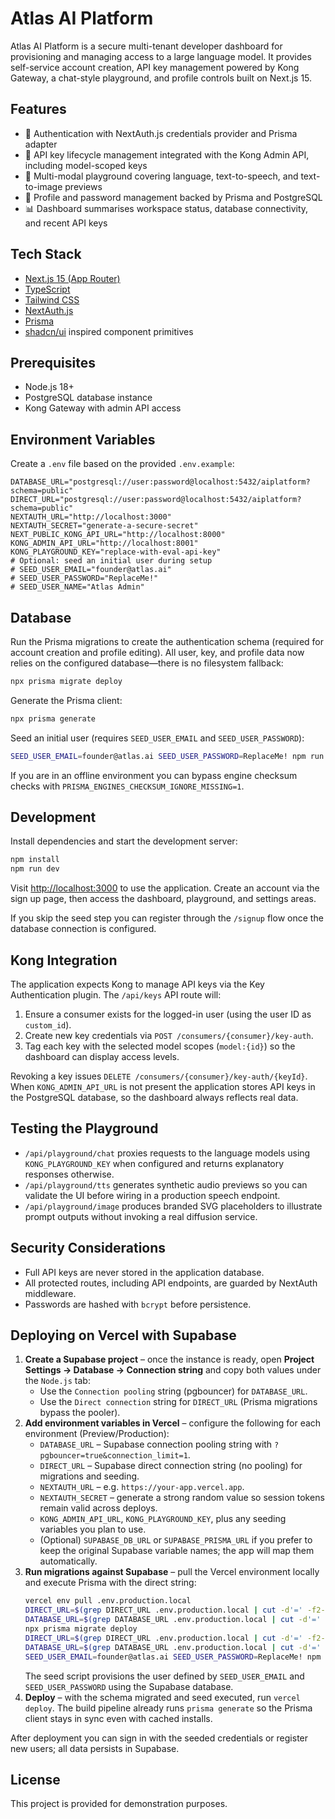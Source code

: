 # Atlas AI Platform

Atlas AI Platform is a secure multi-tenant developer dashboard for provisioning and managing access to a large language model. It provides self-service account creation, API key management powered by Kong Gateway, a chat-style playground, and profile controls built on Next.js 15.

## Features

- 🔐 Authentication with NextAuth.js credentials provider and Prisma adapter
- 🔑 API key lifecycle management integrated with the Kong Admin API, including model-scoped keys
- 💬 Multi-modal playground covering language, text-to-speech, and text-to-image previews
- 👤 Profile and password management backed by Prisma and PostgreSQL
- 📊 Dashboard summarises workspace status, database connectivity, and recent API keys

## Tech Stack

- [Next.js 15 (App Router)](https://nextjs.org)
- [TypeScript](https://www.typescriptlang.org/)
- [Tailwind CSS](https://tailwindcss.com/)
- [NextAuth.js](https://next-auth.js.org/)
- [Prisma](https://www.prisma.io/)
- [shadcn/ui](https://ui.shadcn.com/) inspired component primitives

## Prerequisites

- Node.js 18+
- PostgreSQL database instance
- Kong Gateway with admin API access

## Environment Variables

Create a `.env` file based on the provided `.env.example`:

```env
DATABASE_URL="postgresql://user:password@localhost:5432/aiplatform?schema=public"
DIRECT_URL="postgresql://user:password@localhost:5432/aiplatform?schema=public"
NEXTAUTH_URL="http://localhost:3000"
NEXTAUTH_SECRET="generate-a-secure-secret"
NEXT_PUBLIC_KONG_API_URL="http://localhost:8000"
KONG_ADMIN_API_URL="http://localhost:8001"
KONG_PLAYGROUND_KEY="replace-with-eval-api-key"
# Optional: seed an initial user during setup
# SEED_USER_EMAIL="founder@atlas.ai"
# SEED_USER_PASSWORD="ReplaceMe!"
# SEED_USER_NAME="Atlas Admin"
```

## Database

Run the Prisma migrations to create the authentication schema (required for account creation and profile editing). All user, key, and profile data now relies on the configured database—there is no filesystem fallback:

```bash
npx prisma migrate deploy
```

Generate the Prisma client:

```bash
npx prisma generate
```

Seed an initial user (requires `SEED_USER_EMAIL` and `SEED_USER_PASSWORD`):

```bash
SEED_USER_EMAIL=founder@atlas.ai SEED_USER_PASSWORD=ReplaceMe! npm run db:seed
```

If you are in an offline environment you can bypass engine checksum checks with `PRISMA_ENGINES_CHECKSUM_IGNORE_MISSING=1`.

## Development

Install dependencies and start the development server:

```bash
npm install
npm run dev
```

Visit [http://localhost:3000](http://localhost:3000) to use the application. Create an account via the sign up page, then access the dashboard, playground, and settings areas.

If you skip the seed step you can register through the `/signup` flow once the database connection is configured.

## Kong Integration

The application expects Kong to manage API keys via the Key Authentication plugin. The `/api/keys` API route will:

1. Ensure a consumer exists for the logged-in user (using the user ID as `custom_id`).
2. Create new key credentials via `POST /consumers/{consumer}/key-auth`.
3. Tag each key with the selected model scopes (`model:{id}`) so the dashboard can display access levels.

Revoking a key issues `DELETE /consumers/{consumer}/key-auth/{keyId}`. When `KONG_ADMIN_API_URL` is not present the application stores API keys in the PostgreSQL database, so the dashboard always reflects real data.

## Testing the Playground

- `/api/playground/chat` proxies requests to the language models using `KONG_PLAYGROUND_KEY` when configured and returns explanatory responses otherwise.
- `/api/playground/tts` generates synthetic audio previews so you can validate the UI before wiring in a production speech endpoint.
- `/api/playground/image` produces branded SVG placeholders to illustrate prompt outputs without invoking a real diffusion service.

## Security Considerations

- Full API keys are never stored in the application database.
- All protected routes, including API endpoints, are guarded by NextAuth middleware.
- Passwords are hashed with `bcrypt` before persistence.

## Deploying on Vercel with Supabase

1. **Create a Supabase project** – once the instance is ready, open **Project Settings → Database → Connection string** and copy both values under the `Node.js` tab:
   - Use the `Connection pooling` string (pgbouncer) for `DATABASE_URL`.
   - Use the `Direct connection` string for `DIRECT_URL` (Prisma migrations bypass the pooler).
2. **Add environment variables in Vercel** – configure the following for each environment (Preview/Production):
   - `DATABASE_URL` – Supabase connection pooling string with `?pgbouncer=true&connection_limit=1`.
   - `DIRECT_URL` – Supabase direct connection string (no pooling) for migrations and seeding.
   - `NEXTAUTH_URL` – e.g. `https://your-app.vercel.app`.
   - `NEXTAUTH_SECRET` – generate a strong random value so session tokens remain valid across deploys.
   - `KONG_ADMIN_API_URL`, `KONG_PLAYGROUND_KEY`, plus any seeding variables you plan to use.
   - (Optional) `SUPABASE_DB_URL` or `SUPABASE_PRISMA_URL` if you prefer to keep the original Supabase variable names; the app will map them automatically.
3. **Run migrations against Supabase** – pull the Vercel environment locally and execute Prisma with the direct string:
   ```bash
   vercel env pull .env.production.local
   DIRECT_URL=$(grep DIRECT_URL .env.production.local | cut -d'=' -f2-) \
   DATABASE_URL=$(grep DATABASE_URL .env.production.local | cut -d'=' -f2-) \
   npx prisma migrate deploy
   DIRECT_URL=$(grep DIRECT_URL .env.production.local | cut -d'=' -f2-) \
   DATABASE_URL=$(grep DATABASE_URL .env.production.local | cut -d'=' -f2-) \
   SEED_USER_EMAIL=founder@atlas.ai SEED_USER_PASSWORD=ReplaceMe! npm run db:seed
   ```
   The seed script provisions the user defined by `SEED_USER_EMAIL` and `SEED_USER_PASSWORD` using the Supabase database.
4. **Deploy** – with the schema migrated and seed executed, run `vercel deploy`. The build pipeline already runs `prisma generate` so the Prisma client stays in sync even with cached installs.

After deployment you can sign in with the seeded credentials or register new users; all data persists in Supabase.

## License

This project is provided for demonstration purposes.
